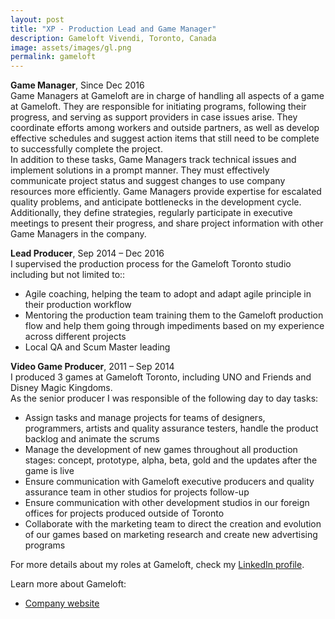```yaml
---
layout: post
title: "XP - Production Lead and Game Manager"
description: Gameloft Vivendi, Toronto, Canada
image: assets/images/gl.png
permalink: gameloft
---
```


**Game Manager**, Since Dec 2016
<br>Game Managers at Gameloft are in charge of handling all aspects of a game at Gameloft. They are responsible for initiating programs, following their progress, and serving as support providers in case issues arise. They coordinate efforts among workers and outside partners, as well as develop effective schedules and suggest action items that still need to be complete to successfully complete the project.
<br>In addition to these tasks, Game Managers track technical issues and implement solutions in a prompt manner. They must effectively communicate project status and suggest changes to use company resources more efficiently. Game Managers provide expertise for escalated quality problems, and anticipate bottlenecks in the development cycle. Additionally, they define strategies, regularly participate in executive meetings to present their progress, and share project information with other Game Managers in the company.

**Lead Producer**, Sep 2014 – Dec 2016
<br>I supervised the production process for the Gameloft Toronto studio including but not limited to::
* Agile coaching, helping the team to adopt and adapt agile principle in their production workflow
* Mentoring the production team training them to the Gameloft production flow and help them going through impediments based on my experience across different projects
* Local QA and Scum Master leading

**Video Game Producer**, 2011 – Sep 2014
<br>I produced 3 games at Gameloft Toronto, including UNO and Friends and Disney Magic Kingdoms.
<br>As the senior producer I was responsible of the following day to day tasks:
* Assign tasks and manage projects for teams of designers, programmers, artists and quality assurance testers, handle the product backlog and animate the scrums
* Manage the development of new games throughout all production stages: concept, prototype, alpha, beta, gold and the updates after the game is live
* Ensure communication with Gameloft executive producers and quality assurance team in other studios for projects follow-up 
* Ensure communication with other development studios in our foreign offices for projects produced outside of Toronto 
* Collaborate with the marketing team to direct the creation and evolution of our games based on marketing research and create new advertising programs

For more details about my roles at Gameloft, check my <A href="https://www.linkedin.com/in/christophebenoist/" target="_blank">LinkedIn profile</A>.

Learn more about Gameloft:
* <a href="https://www.gameloft.com/" target="_blank">Company website</a>